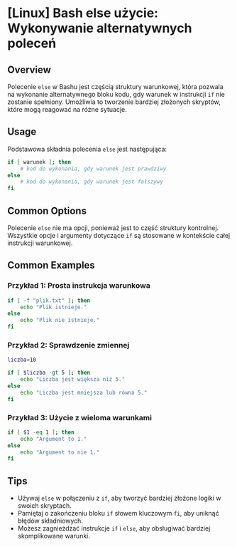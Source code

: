 # [Linux] Bash else użycie: Wykonywanie alternatywnych poleceń

## Overview
Polecenie `else` w Bashu jest częścią struktury warunkowej, która pozwala na wykonanie alternatywnego bloku kodu, gdy warunek w instrukcji `if` nie zostanie spełniony. Umożliwia to tworzenie bardziej złożonych skryptów, które mogą reagować na różne sytuacje.

## Usage
Podstawowa składnia polecenia `else` jest następująca:

```bash
if [ warunek ]; then
    # kod do wykonania, gdy warunek jest prawdziwy
else
    # kod do wykonania, gdy warunek jest fałszywy
fi
```

## Common Options
Polecenie `else` nie ma opcji, ponieważ jest to część struktury kontrolnej. Wszystkie opcje i argumenty dotyczące `if` są stosowane w kontekście całej instrukcji warunkowej.

## Common Examples

### Przykład 1: Prosta instrukcja warunkowa
```bash
if [ -f "plik.txt" ]; then
    echo "Plik istnieje."
else
    echo "Plik nie istnieje."
fi
```

### Przykład 2: Sprawdzenie zmiennej
```bash
liczba=10

if [ $liczba -gt 5 ]; then
    echo "Liczba jest większa niż 5."
else
    echo "Liczba jest mniejsza lub równa 5."
fi
```

### Przykład 3: Użycie z wieloma warunkami
```bash
if [ $1 -eq 1 ]; then
    echo "Argument to 1."
else
    echo "Argument to nie 1."
fi
```

## Tips
- Używaj `else` w połączeniu z `if`, aby tworzyć bardziej złożone logiki w swoich skryptach.
- Pamiętaj o zakończeniu bloku `if` słowem kluczowym `fi`, aby uniknąć błędów składniowych.
- Możesz zagnieżdżać instrukcje `if` i `else`, aby obsługiwać bardziej skomplikowane warunki.